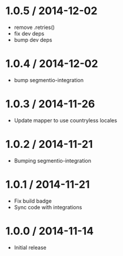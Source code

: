 
1.0.5 / 2014-12-02
==================

 * remove .retries()
 * fix dev deps
 * bump dev deps

1.0.4 / 2014-12-02
==================

 * bump segmentio-integration

1.0.3 / 2014-11-26
==================

 * Update mapper to use countryless locales

1.0.2 / 2014-11-21
==================

 * Bumping segmentio-integration

1.0.1 / 2014-11-21
==================

  * Fix build badge
  * Sync code with integrations

1.0.0 / 2014-11-14
==================

  * Initial release
